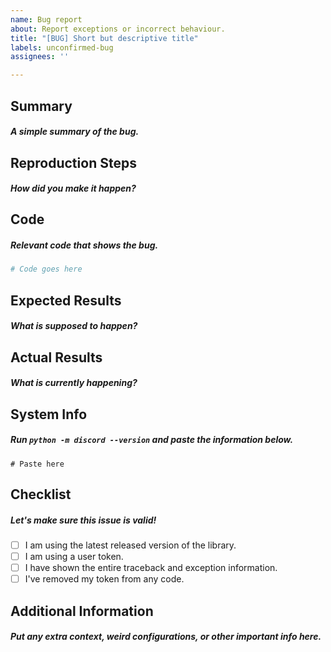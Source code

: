 ```yaml
---
name: Bug report
about: Report exceptions or incorrect behaviour.
title: "[BUG] Short but descriptive title"
labels: unconfirmed-bug
assignees: ''

---
```


<!--- Please note that anything in between these tags is a comment. -->

## Summary
##### A simple summary of the bug.

## Reproduction Steps
##### How did you make it happen?
<!--- 
e.g.
1. Go to '...'
2. Click on '....'
3. Scroll down to '....'
4. See error
-->

## Code
##### Relevant code that shows the bug.
```python
# Code goes here
```

## Expected Results
##### What is supposed to happen?

## Actual Results
##### What is currently happening?

## System Info
##### Run `python -m discord --version` and paste the information below.
```
# Paste here
```

## Checklist
##### Let's make sure this issue is valid!
<!--- To check something, put an x in the box, like this: [x] -->
- [ ] I am using the latest released version of the library.
- [ ] I am using a user token.
- [ ] I have shown the entire traceback and exception information.
- [ ] I've removed my token from any code.

## Additional Information
##### Put any extra context, weird configurations, or other important info here.
